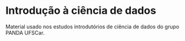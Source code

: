 # Introdução à ciência de dados
Material usado nos estudos introdutórios de ciência de dados do grupo PANDA UFSCar.
